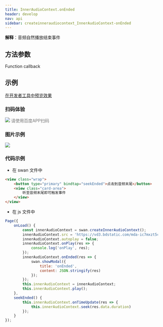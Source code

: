 ```yaml
---
title: InnerAudioContext.onEnded
header: develop
nav: api
sidebar: createinneraudiocontext_InnerAudioContext-onEnded
---
```





**解释**：音频自然播放结束事件

 
 ## 方法参数
Function callback

## 示例

<a href="swanide://fragment/960639794229f8d7653b15d28e60def21574543620781" title="在开发者工具中预览效果" target="_self">在开发者工具中预览效果</a>

### 扫码体验

<div class='scan-code-container'>
    <img src="https://b.bdstatic.com/miniapp/assets/images/doc_demo/fragment_InnerAudioContextOnEnded.png" class="demo-qrcode-image" />
    <font color=#777 12px>请使用百度APP扫码</font>
</div>

### 图片示例 


<div class="m-doc-custom-examples">
    <div class="m-doc-custom-examples-correct">
        <img src="https://b.bdstatic.com/miniapp/image/InnerAudioContextOnEnded.gif">
    </div>
    <div class="m-doc-custom-examples-correct">
        <img src=" ">
    </div>
    <div class="m-doc-custom-examples-correct">
        <img src=" ">
    </div>     
</div>

### 代码示例 



* 在 swan 文件中

```html
<view class="wrap">
    <button type="primary" bindtap="seekEnded">点击到音频末尾</button>
    <view class="card-area">
        听至音频末尾即可触发事件
    </view>
</view>
```

* 在 js 文件中

```js
Page({
    onLoad() {
        const innerAudioContext = swan.createInnerAudioContext();
        innerAudioContext.src = 'https://vd3.bdstatic.com/mda-ic7mxzt5cvz6f4y5/mda-ic7mxzt5cvz6f4y5.mp3';
        innerAudioContext.autoplay = false;
        innerAudioContext.onPlay(res => {
            console.log('onPlay', res);
        });
        innerAudioContext.onEnded(res => {
            swan.showModal({
                title: 'onEnded',
                content: JSON.stringify(res)
            });
        });
        this.innerAudioContext = innerAudioContext;
        this.innerAudioContext.play();
    },
    seekEnded() {
        this.innerAudioContext.onTimeUpdate(res => {
            this.innerAudioContext.seek(res.data.duration) 
        });
    }
});
```
